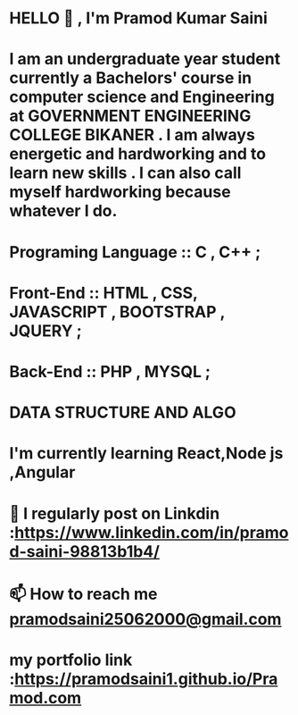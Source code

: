 
#  HELLO 👋 , I'm Pramod Kumar Saini  
#  I am an undergraduate year student currently a Bachelors' course in computer science and Engineering at GOVERNMENT ENGINEERING COLLEGE BIKANER . I am always energetic and hardworking and to learn new skills . I can also call myself hardworking because whatever I do.
# Programing Language :: C , C++  ;

 # Front-End :: HTML , CSS, JAVASCRIPT , BOOTSTRAP , JQUERY ;
 
 # Back-End :: PHP , MYSQL ;

# DATA STRUCTURE AND ALGO


# I'm currently learning React,Node js ,Angular 
# 💞️ I regularly post on Linkdin :https://www.linkedin.com/in/pramod-saini-98813b1b4/
# 📫 How to reach me  pramodsaini25062000@gmail.com

# my portfolio link :https://pramodsaini1.github.io/Pramod.com

